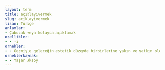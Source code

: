 ```yaml
---
layout: term
title: açıklayıvermek
slug: aciklayivermek
lisan: Türkçe
anlamlar:
- Çabucak veya kolayca açıklamak
ozellikler:
- - -i
ornekler:
- - Geçmişle geleceğin estetik düzeyde birbirlerine yakın ve yatkın olduğunu açıklayıverdi.
orneklerkaynak:
- - Yaşar Aksoy
---
```

